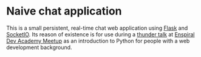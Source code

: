 Naive chat application
======================

This is a small persistent, real-time chat web application using [Flask](http://flask.pocoo.org/) and [SocketIO](https://flask-socketio.readthedocs.io/en/latest/).
Its reason of existence is for use during a [thunder talk](https://www.meetup.com/Enspiral-Dev-Academy-Meetup/events/238431831/) at [Enspiral Dev Academy Meetup](https://www.meetup.com/Enspiral-Dev-Academy-Meetup/) as an introduction to Python for people with a web development background.
